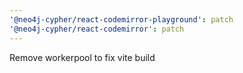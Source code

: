 ```yaml
---
'@neo4j-cypher/react-codemirror-playground': patch
'@neo4j-cypher/react-codemirror': patch
---
```


Remove workerpool to fix vite build
